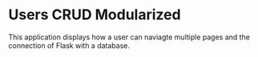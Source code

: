 # Users CRUD Modularized

This application displays how a user can naviagte multiple pages and the connection of Flask with a database.
